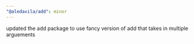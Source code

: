```yaml
---
"@aledavila/add": minor
---
```


updated the add package to use fancy version of add that takes in multiple arguements
